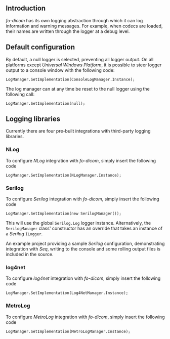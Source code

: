 ## Introduction
*fo-dicom* has its own logging abstraction through which it can log information and warning messages.  For example, when codecs are loaded, their names are written through the logger at a debug level.

## Default configuration
By default, a null logger is selected, preventing all logger output. On all platforms except *Universal Windows Platform*, it is possible to steer logger output to a console window with the following code:
```
LogManager.SetImplementation(ConsoleLogManager.Instance);
```

The log manager can at any time be reset to the null logger using the following call:
```
LogManager.SetImplementation(null);
```

## Logging libraries
Currently there are four pre-built integrations with third-party logging libraries.

### NLog
To configure *NLog* integration with *fo-dicom*, simply insert the following code
```
LogManager.SetImplementation(NLogManager.Instance);
```

### Serilog
To configure *Serilog* integration with *fo-dicom*, simply insert the following code
```
LogManager.SetImplementation(new SerilogManager());
```
This will use the global `Serilog.Log` logger instance.  Alternatively, the `SerilogManager` class' constructor has an override that takes an instance of a *Serilog* `ILogger`.

An example project providing a sample *Serilog* configuration, demonstrating integration with *Seq*, writing to the console and some rolling output files is included in the source.

### log4net
To configure *log4net* integration with *fo-dicom*, simply insert the following code
```
LogManager.SetImplementation(Log4NetManager.Instance);
```

### MetroLog
To configure *MetroLog* integration with *fo-dicom*, simply insert the following code
```
LogManager.SetImplementation(MetroLogManager.Instance);
```
